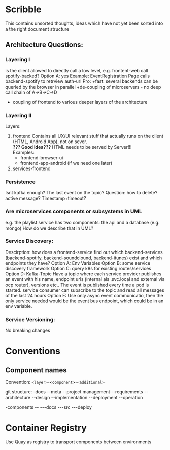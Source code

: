 
# Scribble
This contains unsorted thoughts, ideas which have not yet been sorted into a the right document structure



## Architecture Questions:

### Layering I
is the client allowed to directly call a low level, e.g. frontent-web call spotify-backed?
Option A: yes
Example: EventRegistration Page calls backend-spotify to retrview auth-url 
Pro: 
+fast: several backends can be queried by the browser in parallel
+de-coupling of microservers - no deep call chain of A->B->C->D
- coupling of frontend to various deeper layers of the architecture

### Layering II
Layers:
1. frontend 
Contains all UX/UI relevant stuff that actually runs on the client (HTML, Android App), not on sever.  
**??? Good Idea???** HTML needs to be served by Server!!!  
Examples:
    - frontend-browser-ui  
    - frontend-app-android (if we need one later)
1. services-frontend 


### Persistence
Isnt kafka enough? The last event on the topic? 
Question: how to delete? active message? Timestamp+timeout?


### Are microservices components or subsystems in UML
e.g. the playlist service has two components: the api and a database (e.g. mongo)
How do we describe that in UML?

### Service Discovery: 
Descirption: how does a frontend-service find out which backend-services (backend-spotify, backend-soundclound, backend-itunes) exist and which endpoints they have?
Option A: Env Variables
Option B: some service discovery framework
Option C: query k8s for existing routes/services
Option D: Kafka-Topic
Have a topic where each service provider publishes an event with his name, endpoint urls (internal als .svc.local and external via ocp router), versions etc.. The event is published every time a pod is started.
service consumer can subscribe to the topic and read all messages of the last 24 hours
Option E: Use only async event communicatio, then the only service needed would be the event bus endpoint, which could be in an env variable.


### Service Versioning: 
No breaking changes

# Conventions

## Component names
Convention: ``` <layer>-<component>-<additional> ```


git structure: 
-docs
--meta
--project management
--requirements
--architecture
--design
--implementation
--deployment
--operation

-components
--<component name>
---docs
---src
---deploy


# Container Registry
Use Quay as registry to transport components between environments

